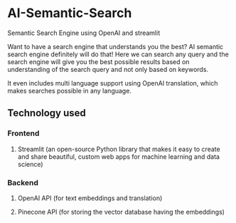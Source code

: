 # AI-Semantic-Search
Semantic Search Engine using OpenAI and streamlit

Want to have a search engine that understands you the best? AI semantic search engine definitely will do that! Here we can search any query and the search engine will give you the best possible results based on understanding of the search query and not only based on keywords.

It even includes multi language support using OpenAI translation, which makes searches possible in any language.
<h2>Technology used</h2>
<h3>Frontend</h3>

1. Streamlit (an open-source Python library that makes it easy to create and share beautiful, custom web apps for machine learning and data science)

<h3>Backend</h3>

1. OpenAI API (for text embeddings and translation)

2. Pinecone API (for storing the vector database having the embeddings)
